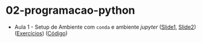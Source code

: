 # 02-programacao-python

* Aula 1 - Setup de Ambiente com `conda` e ambiente *jupyter* ([Slide1](https://github.com/ai2-education-fiep-turma-3/02-programacao-python/raw/main/slides/aula1/introducao.pdf), [Slide2](https://github.com/ai2-education-fiep-turma-3/02-programacao-python/raw/main/slides/aula1/markdown.pdf)) ([Exercícios](https://github.com/ai2-education-fiep-turma-3/02-programacao-python/blob/main/exercicios/aula1)) ([Código](https://github.com/ai2-education-fiep-turma-3/02-programacao-python/blob/main/src/aula1))
